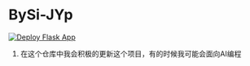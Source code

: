 # BySi-JYp
[![Deploy Flask App](https://github.com/HuCloud-CN/BySi-JYp/actions/workflows/main.yml/badge.svg)](https://github.com/HuCloud-CN/BySi-JYp/actions/workflows/main.yml)
1. 在这个仓库中我会积极的更新这个项目，有的时候我可能会面向AI编程